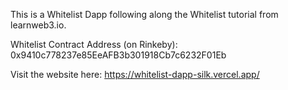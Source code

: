 This is a Whitelist Dapp following along the Whitelist tutorial from learnweb3.io.

Whitelist Contract Address (on Rinkeby): 0x9410c778237e85EeAFB3b301918Cb7c6232F01Eb

Visit the website here:
https://whitelist-dapp-silk.vercel.app/
